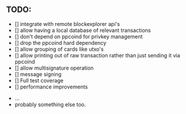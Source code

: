## TODO:

- [] integrate with remote blockexplorer api's
- [] allow having a local database of relevant transactions
- [] don't depend on ppcoind for privkey management
- [] drop the ppcoind hard dependency
- [] allow grouping of cards like utxo's
- [] allow printing out of raw transaction rather than just sending it via ppcoind
- [] allow multisignature operation
- [] message signing
- [] Full test coverage
- [] performance improvements
* ...
* probably something else too.
